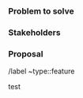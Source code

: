 <!-- After you create the issue, add a link to the operations issue which triggered this feature request, if applicable. -->

### Problem to solve

<!-- What problem do we need to solve? Include use cases, benefits, and/or goals. -->

### Stakeholders

<!-- Who will use or benefit from this feature? -->

### Proposal

<!-- How are we going to solve the problem? -->

/label ~type::feature

test
